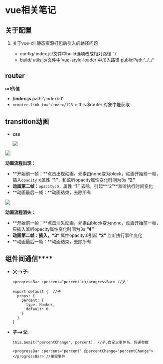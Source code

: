 # vue相关笔记

## 关于配置

1. 关于vue-cli 静态资源打包后引入的路径问题

   - config/ index.js/文件中build选项改成相对路径 './'
   - build/ utils.js/文件中'vue-style-loader'中加入路径 publicPath:'../../'​


## router

**url传值**

- **/index.js** path:'/index/id'
- `<router-link to='/index/123'>`  this.$router 对象中能获取


## transition动画

- **css**

  ![](D:\实验室学习\学习笔记\Typora\Web-learning-notes\md引入图片/vue动画.png)



![](D:\实验室学习\学习笔记\Typora\Web-learning-notes\md引入图片/vue动画原理2.png)

**动画流程出现：**

- **开始前一帧：**点击出现动画，元素由none变为block，动画开始前一帧，插入`opacity:0`属性 **“1”**，和监听opacity属性变化时间为3s **“2”**
- **动画第二帧：**`opacity:0`，属性 **“1”** 去除，引起**“2”**监听执行时间变化
- **动画最后一帧：**动画结束，去除所有

![](D:\实验室学习\学习笔记\Typora\Web-learning-notes\md引入图片\vue动画原理1.png)

**动画流程消失：**

- **开始前一帧：**点击消失动画，元素由block变为none，动画开始前一帧，只插入监听opacity属性变化时间为3s **“4”**
- **动画第二帧：**插入，**“3”** 属性opacity:0引起 **“2”** 监听执行事件变化
- **动画最后一帧：**动画结束，去除所有

## 组件间通信****

- **父—>子:** 

  ```vue
  <progressBar :percent="percent"></progressBar> //父
  
  export default {	//子
    props: {
      percent: {
        type: Number,
        default: 0
      }
    }
  }
  ```

- **子—>父:** 

  ```vue
  this.$emit("percentChange", percent); //子,自定义事件名，传递参数
  
  <progressBar :percent="percent" @percentChange="percentChange"></progressBar> //接受事件
  ```

  